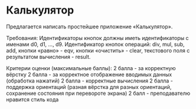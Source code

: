 # Калькулятор

Предлагается написать простейшее приложение «Калькулятор».

Требования:
Идентификаторы кнопок должны иметь идентификаторы с именами d0, d1, …, d9. Идентификатор кнопок операций: div, mul, sub, add, кнопки «равно» - eqv, кнопки «очистить» - clear, текстового поля с результатом вычисления - result.

Критерии оценки (максимальные баллы):
2 балла - за корректную вёрстку
2 балла - за корректное отображение вводимых данных (обработка нажатий)
2 балла - корректные вычисления
2 балла - поддержка ориентаций (разная вёрстка для разных ориентаций, сохранение состояния при перевороте экрана)
2 балл - преподавателю нравится стиль кода
